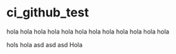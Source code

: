# ci_github_test
hola
hola
hola
hola
hola
hola
hola
hola
hola
hola
hola
hola

hols
hola
asd
asd
asd
Hola
